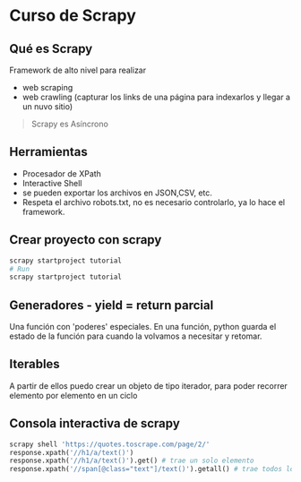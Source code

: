 # Curso de Scrapy

## Qué es Scrapy

Framework de alto nivel para realizar

- web scraping
- web crawling (capturar los links de una página para indexarlos y llegar a un nuvo sitio)

> Scrapy es Asíncrono

## Herramientas

- Procesador de XPath
- Interactive Shell
- se pueden exportar los archivos en JSON,CSV, etc.
- Respeta el archivo robots.txt, no es necesario controlarlo, ya lo hace el framework.

## Crear proyecto con scrapy

```python
scrapy startproject tutorial
# Run
scrapy startproject tutorial
```

## Generadores - yield = return parcial

Una función con 'poderes' especiales. En una función, python guarda el estado de la función para cuando la volvamos a necesitar y retomar.

## Iterables

A partir de ellos puedo crear un objeto de tipo iterador, para poder recorrer elemento por elemento en un ciclo


## Consola interactiva de scrapy
```python
scrapy shell 'https://quotes.toscrape.com/page/2/'
response.xpath('//h1/a/text()')
response.xpath('//h1/a/text()').get() # trae un solo elemento
response.xpath('//span[@class="text"]/text()').getall() # trae todos los elementos que cumplan las condiciones
```
